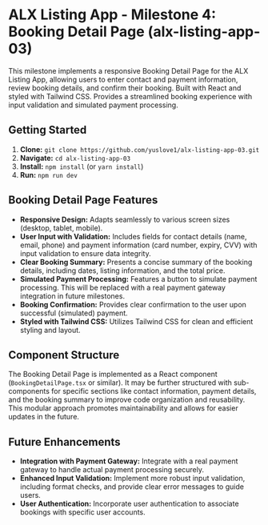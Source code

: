 # ALX Listing App - Milestone 4: Booking Detail Page (alx-listing-app-03)

This milestone implements a responsive Booking Detail Page for the ALX Listing App, allowing users to enter contact and payment information, review booking details, and confirm their booking. Built with React and styled with Tailwind CSS.  Provides a streamlined booking experience with input validation and simulated payment processing.


## Getting Started

1. **Clone:** `git clone https://github.com/yuslove1/alx-listing-app-03.git`
2. **Navigate:** `cd alx-listing-app-03`
3. **Install:** `npm install` (or `yarn install`)
4. **Run:** `npm run dev`


## Booking Detail Page Features


* **Responsive Design:** Adapts seamlessly to various screen sizes (desktop, tablet, mobile).
* **User Input with Validation:**  Includes fields for contact details (name, email, phone) and payment information (card number, expiry, CVV) with input validation to ensure data integrity.
* **Clear Booking Summary:**  Presents a concise summary of the booking details, including dates, listing information, and the total price.
* **Simulated Payment Processing:**  Features a button to simulate payment processing.  This will be replaced with a real payment gateway integration in future milestones.
* **Booking Confirmation:**  Provides clear confirmation to the user upon successful (simulated) payment.
* **Styled with Tailwind CSS:**  Utilizes Tailwind CSS for clean and efficient styling and layout.


## Component Structure

The Booking Detail Page is implemented as a React component (`BookingDetailPage.tsx` or similar).  It may be further structured with sub-components for specific sections like contact information, payment details, and the booking summary to improve code organization and reusability.  This modular approach promotes maintainability and allows for easier updates in the future.



## Future Enhancements

* **Integration with Payment Gateway:**  Integrate with a real payment gateway to handle actual payment processing securely.
* **Enhanced Input Validation:**  Implement more robust input validation, including format checks, and provide clear error messages to guide users.
* **User Authentication:**  Incorporate user authentication to associate bookings with specific user accounts.
